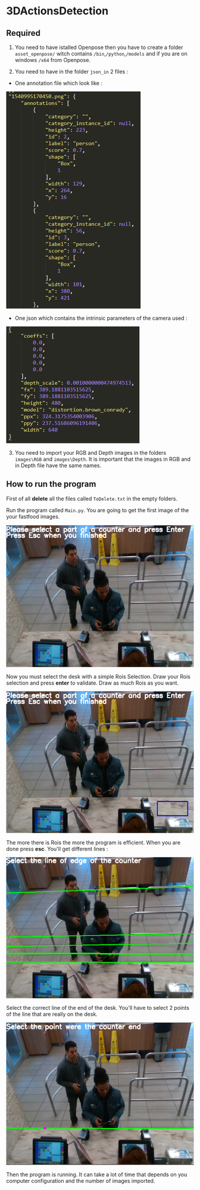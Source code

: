 # 3DActionsDetection

## Required

1. You need to have istalled Openpose then you have to create a folder `asset_openpose/` witch contains `/bin`,`/python`,`/models` and if you are on windows `/x64` from Openpose. 

2. You need to have in the folder `json_in` 2 files : 
- One annotation file which look like :

![picture](img/annotationFile.png)

- One json which contains the intrinsic parameters of the camera used :

![picture](img/intrinsic.png)

3. You need to import your RGB and Depth images in the folders `images\RGB` and `images\Depth`. It is important that the images in RGB and in Depth file have the same names. 

## How to run the program

First of all **delete** all the files called `ToDelete.txt` in the empty folders.

Run the program called `Main.py`. You are going to get the first image of the your fastfood images. 

![picture](img/1.png)

Now you must select the desk with a simple Rois Selection. Draw your Rois selection and press **enter** to validate. Draw as much Rois as you want. 

![picture](img/roisSelection.png)

The more there is Rois the more the program is efficient. When you are done press **esc**. You'll get different lines :

![picture](img/lineSelection.png)

Select the correct line of the end of the desk. You'll have to select 2 points of the line that are really on the desk. 

![picture](img/pointsSelection.png)

Then the program is running. It can take a lot of time that depends on you computer configuration and the number of images imported. 




